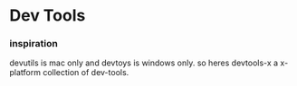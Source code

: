 # Dev Tools

### inspiration

devutils is mac only and devtoys is windows only.
so heres devtools-x a x-platform collection of dev-tools.
